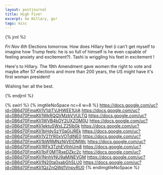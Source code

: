 ```yaml
---
layout: postjournal
title: High Five!
excerpt: Go Hillary, go!
tags: misc
---
```


{% jrnl %}

*Fri Nov 6th* Elections tomorrow. How does Hillary feel (i can't get myself to
imagine how Trump feels: he is so full of himself is he even capable of feeling
anxiety and excitement?). Tashi is wriggling his feet in excitement !

Here's to Hillary. The 19th Amendment gave women the right to vote and maybe
after 57 elections and more than 200 years, the US might have it's first woman
president!

Wishing her all the best.

{% endjrnl %}

{% swirl %}
{% imgtileNoSpace nc=4 w=8 %}
https://docs.google.com/uc?id=0B6d70FmpKIi1V1diTVJHWEE1UjA
https://docs.google.com/uc?id=0B6d70FmpKIi1WkRQQVMzbVVULTQ
https://docs.google.com/uc?id=0B6d70FmpKIi1WVB4bDY2UXZOM0U
https://docs.google.com/uc?id=0B6d70FmpKIi1ektuSWxLZ25lb0k
https://docs.google.com/uc?id=0B6d70FmpKIi1bHdySzY0aGlJREk
https://docs.google.com/uc?id=0B6d70FmpKIi1V21YR0xVOTdlNE0
https://docs.google.com/uc?id=0B6d70FmpKIi1bWRMNzNjVEtDMWc
https://docs.google.com/uc?id=0B6d70FmpKIi1RFk3TzhEVlhhUm8
https://docs.google.com/uc?id=0B6d70FmpKIi1bjF0MTRxeDZkc2c
https://docs.google.com/uc?id=0B6d70FmpKIi1NnhVNU9aMjNEVGM
https://docs.google.com/uc?id=0B6d70FmpKIi1N20ta0xabGhSLU0
https://docs.google.com/uc?id=0B6d70FmpKIi1QzZnQWd1VnpvRU0
{% endimgtileNoSpace %}


